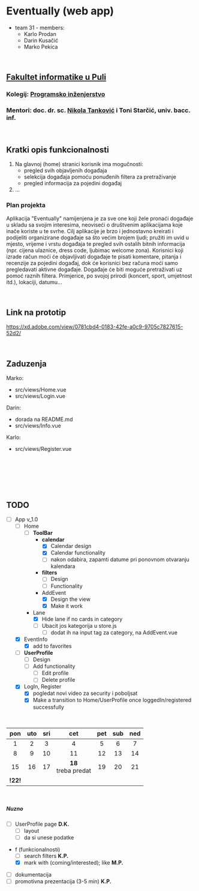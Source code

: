 # Eventually (web app)

- team 31 - members:
  - Karlo Prodan
  - Darin Kusačić
  - Marko Pekica

<br>

## [Fakultet informatike u Puli](https://fipu.unipu.hr/fipu)

### Kolegij: [Programsko inženjerstvo](https://www.notion.so/Programsko-in-enjerstvo-e353945331df468e8382cdad1e91c4b8)

### Mentori: doc. dr. sc. [Nikola Tanković](https://www.notion.so/Kontakt-stranica-875574d1b92248b1a8e90dae52cd29a9) i Toni Starčić, univ. bacc. inf.

<br>

## Kratki opis funkcionalnosti

1. Na glavnoj (home) stranici korisnik ima mogučnosti:
   - pregled svih objavljenih događaja
   - selekcija događaja pomoću ponuđenih filtera za pretraživanje
   - pregled informacija za pojedini događaj
     <!-- - prijava/registracija -->
2. ...

### Plan projekta

Aplikacija "Eventually" namijenjena je za sve one koji žele pronaći događaje u skladu sa svojim interesima, neoviseći o društvenim aplikacijama koje inače koriste u te svrhe.
Cilj aplikacije je brzo i jednostavno kreirati i podijeliti organizirane događaje sa što većim brojem ljudi; pružiti im uvid u mjesto, vrijeme i vrstu događaja te pregled svih ostalih bitnih informacija (npr. cijena ulaznice, dress code, ljubimac welcome zona).
Korisnici koji izrade račun moći će objavljivati događaje te pisati komentare, pitanja i recenzije za pojedini događaj, dok će korisnici bez računa moći samo pregledavati aktivne događaje.
Događaje će biti moguće pretraživati uz pomoć raznih filtera. Primjerice, po svojoj prirodi (koncert, sport, umjetnost itd.), lokaciji, datumu...

<br>

## Link na prototip

https://xd.adobe.com/view/0781cbd4-0183-42fe-a0c9-9705c7827615-52d2/

<br>

## Zaduzenja

Marko:

- src/views/Home.vue
- src/views/Login.vue

Darin:

- dorada na README.md
- src/views/Info.vue

Karlo:

- src/views/Register.vue

<br><br><br><br><br>

## TODO

- [ ] App v_1.0
  - [ ] Home
    - [ ] **ToolBar**
      - **calendar**
        - [x] Calendar design
        - [x] Calendar functionality
        - [ ] nakon odabira, zapamti datume pri ponovnom otvaranju kalendara
      - **filters**
        - [ ] Design
        - [ ] Functionality
      - AddEvent
        - [x] Design the view
        - [x] Make it work
    - Lane
      - [X] Hide lane if no cards in category
      - [ ] Ubacit jos kategorija u store.js
        - [ ] dodat ih na input tag za category, na AddEvent.vue
  - [X] EventInfo
    - [X] add to favorites
  - [ ] **UserProfile**
    - [ ] Design
    - [ ] Add functionality
      - [ ] Edit profile
      - [ ] Delete profile
  - [x] LogIn, Register
    - [x] pogledat novi video za security i poboljsat
    - [x] Make a transition to Home/UserProfile once loggedIn/registered successfully

<br>

|   pon    |  uto  |  sri  |          cet           |  pet  |  sub  |  ned  |
| :------: | :---: | :---: | :--------------------: | :---: | :---: | :---: |
|    1     |   2   |   3   |           4            |   5   |   6   |   7   |
|    8     |   9   |  10   |           11           |  12   |  13   |  14   |
|    15    |  16   |  17   | **18**<br>treba predat |  19   |  20   |  21   |
| **!22!** |       |       |                        |       |       |       |

<br>

##### Nuzno

- [ ] UserProfile page **D.K.**
  - [ ] layout
  - [ ] da si unese podatke
- f (funkcionalnosti)
  - [ ] search filters **K.P.**
  - [x] mark with (coming/interested); like **M.P.**
- [ ] dokumentacija
- [ ] promotivna prezentacija (3-5 min) **K.P.**

<br><br>

<!-- App v_2.0 -->

<!-- - [ ] App v_2.0
  - [ ] Home
    - [ ] **ToolBar**
      - **calendar**
        - [ ] nakon odabira, zapamti datume pri ponovnom otvaranju kalendara
    - Lane
      - [ ] Hide lane if no cards in category
  - [ ] EventInfo
    - [ ] share
    - [ ] comment section
      - [ ] hide comment button if not logged in
        - [ ] add coment on click
      - [ ] comment (main thread), response -> components? (mislim bar)
        - [ ] add response
    - [ ] rating stars
      - [ ] unlock after event has passed
      - [ ] give rating only if logged in
  - [ ] **UserProfile**
    - [ ] Design
    - [ ] Add functionality
      - [ ] Edit profile
      - [ ] Delete profile -->